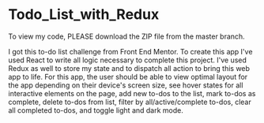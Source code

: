 # Todo_List_with_Redux

To view my code, PLEASE download the ZIP file from the master branch.


I got this to-do list challenge from Front End Mentor. 
To create this app I've used React to write all logic necessary to complete this project. 
I've used Redux as well to store my state and to dispatch all action to bring this web app to life. 
For this app, the user should be able to view optimal layout for the app depending on their device's screen size, 
see hover states for all interactive elements on the page, add new to-dos to the list, mark to-dos as complete, 
delete to-dos from list, filter by all/active/complete to-dos, clear all completed to-dos, and toggle light and dark mode.


